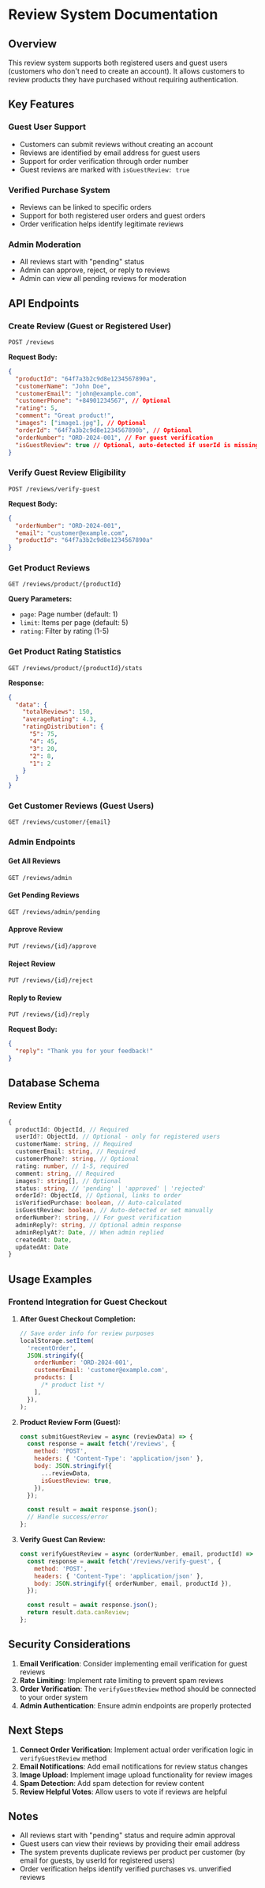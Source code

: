 # Review System Documentation

## Overview

This review system supports both registered users and guest users (customers who don't need to create an account). It allows customers to review products they have purchased without requiring authentication.

## Key Features

### Guest User Support

- Customers can submit reviews without creating an account
- Reviews are identified by email address for guest users
- Support for order verification through order number
- Guest reviews are marked with `isGuestReview: true`

### Verified Purchase System

- Reviews can be linked to specific orders
- Support for both registered user orders and guest orders
- Order verification helps identify legitimate reviews

### Admin Moderation

- All reviews start with "pending" status
- Admin can approve, reject, or reply to reviews
- Admin can view all pending reviews for moderation

## API Endpoints

### Create Review (Guest or Registered User)

```
POST /reviews
```

**Request Body:**

```json
{
  "productId": "64f7a3b2c9d8e1234567890a",
  "customerName": "John Doe",
  "customerEmail": "john@example.com",
  "customerPhone": "+84901234567", // Optional
  "rating": 5,
  "comment": "Great product!",
  "images": ["image1.jpg"], // Optional
  "orderId": "64f7a3b2c9d8e1234567890b", // Optional
  "orderNumber": "ORD-2024-001", // For guest verification
  "isGuestReview": true // Optional, auto-detected if userId is missing
}
```

### Verify Guest Review Eligibility

```
POST /reviews/verify-guest
```

**Request Body:**

```json
{
  "orderNumber": "ORD-2024-001",
  "email": "customer@example.com",
  "productId": "64f7a3b2c9d8e1234567890a"
}
```

### Get Product Reviews

```
GET /reviews/product/{productId}
```

**Query Parameters:**

- `page`: Page number (default: 1)
- `limit`: Items per page (default: 5)
- `rating`: Filter by rating (1-5)

### Get Product Rating Statistics

```
GET /reviews/product/{productId}/stats
```

**Response:**

```json
{
  "data": {
    "totalReviews": 150,
    "averageRating": 4.3,
    "ratingDistribution": {
      "5": 75,
      "4": 45,
      "3": 20,
      "2": 8,
      "1": 2
    }
  }
}
```

### Get Customer Reviews (Guest Users)

```
GET /reviews/customer/{email}
```

### Admin Endpoints

#### Get All Reviews

```
GET /reviews/admin
```

#### Get Pending Reviews

```
GET /reviews/admin/pending
```

#### Approve Review

```
PUT /reviews/{id}/approve
```

#### Reject Review

```
PUT /reviews/{id}/reject
```

#### Reply to Review

```
PUT /reviews/{id}/reply
```

**Request Body:**

```json
{
  "reply": "Thank you for your feedback!"
}
```

## Database Schema

### Review Entity

```typescript
{
  productId: ObjectId, // Required
  userId?: ObjectId, // Optional - only for registered users
  customerName: string, // Required
  customerEmail: string, // Required
  customerPhone?: string, // Optional
  rating: number, // 1-5, required
  comment: string, // Required
  images?: string[], // Optional
  status: string, // 'pending' | 'approved' | 'rejected'
  orderId?: ObjectId, // Optional, links to order
  isVerifiedPurchase: boolean, // Auto-calculated
  isGuestReview: boolean, // Auto-detected or set manually
  orderNumber?: string, // For guest verification
  adminReply?: string, // Optional admin response
  adminReplyAt?: Date, // When admin replied
  createdAt: Date,
  updatedAt: Date
}
```

## Usage Examples

### Frontend Integration for Guest Checkout

1. **After Guest Checkout Completion:**

   ```javascript
   // Save order info for review purposes
   localStorage.setItem(
     'recentOrder',
     JSON.stringify({
       orderNumber: 'ORD-2024-001',
       customerEmail: 'customer@example.com',
       products: [
         /* product list */
       ],
     }),
   );
   ```

2. **Product Review Form (Guest):**

   ```javascript
   const submitGuestReview = async (reviewData) => {
     const response = await fetch('/reviews', {
       method: 'POST',
       headers: { 'Content-Type': 'application/json' },
       body: JSON.stringify({
         ...reviewData,
         isGuestReview: true,
       }),
     });

     const result = await response.json();
     // Handle success/error
   };
   ```

3. **Verify Guest Can Review:**
   ```javascript
   const verifyGuestReview = async (orderNumber, email, productId) => {
     const response = await fetch('/reviews/verify-guest', {
       method: 'POST',
       headers: { 'Content-Type': 'application/json' },
       body: JSON.stringify({ orderNumber, email, productId }),
     });

     const result = await response.json();
     return result.data.canReview;
   };
   ```

## Security Considerations

1. **Email Verification**: Consider implementing email verification for guest reviews
2. **Rate Limiting**: Implement rate limiting to prevent spam reviews
3. **Order Verification**: The `verifyGuestReview` method should be connected to your order system
4. **Admin Authentication**: Ensure admin endpoints are properly protected

## Next Steps

1. **Connect Order Verification**: Implement actual order verification logic in `verifyGuestReview` method
2. **Email Notifications**: Add email notifications for review status changes
3. **Image Upload**: Implement image upload functionality for review images
4. **Spam Detection**: Add spam detection for review content
5. **Review Helpful Votes**: Allow users to vote if reviews are helpful

## Notes

- All reviews start with "pending" status and require admin approval
- Guest users can view their reviews by providing their email address
- The system prevents duplicate reviews per product per customer (by email for guests, by userId for registered users)
- Order verification helps identify verified purchases vs. unverified reviews
